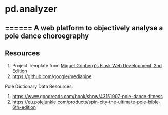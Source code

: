 # pd.analyzer
======
A web platform to objectively analyse a pole dance choroegraphy
--------------------------------------------
## Resources
1. Project Template from [Miguel Grinberg's Flask Web Development, 2nd Edition](https://github.com/miguelgrinberg/flasky/)
2. https://github.com/google/mediapipe

Pole Dictionary Data Resources:
1. https://www.goodreads.com/book/show/43151907-pole-dance-fitness
2. https://eu.polejunkie.com/products/spin-city-the-ultimate-pole-bible-6th-edition